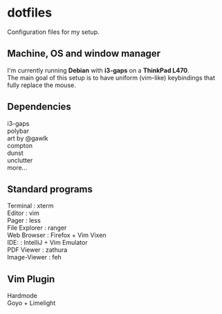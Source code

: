 # dotfiles
Configuration files for my setup. <br />

## Machine, OS and window manager
I'm currently running **Debian** with **i3-gaps** on a **ThinkPad L470**. <br />
The main goal of this setup is to have uniform (vim-like) keybindings that fully replace the mouse. <br />

## Dependencies
i3-gaps <br />
polybar <br />
art by @gawlk <br />
compton <br />
dunst <br />
unclutter <br />
more... <br />

## Standard programs
Terminal     	: xterm <br />
Editor     	: vim <br />
Pager		: less <br />
File Explorer 	: ranger <br />
Web Browser  	: Firefox + Vim Vixen <br />
IDE:         	: IntelliJ + Vim Emulator <br />
PDF Viewer    	: zathura <br />
Image-Viewer  	: feh <br />

## Vim Plugin
Hardmode <br />
Goyo + Limelight <br />
